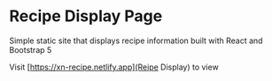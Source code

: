 # Recipe Display Page

Simple static site that displays recipe information built with React and Bootstrap 5

Visit [https://xn-recipe.netlify.app](Reipe Display) to view

